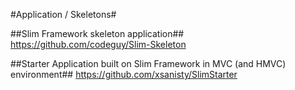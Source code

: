 #Application / Skeletons#

##Slim Framework skeleton application##
https://github.com/codeguy/Slim-Skeleton

##Starter Application built on Slim Framework in MVC (and HMVC) environment##
https://github.com/xsanisty/SlimStarter
